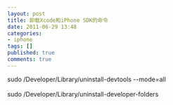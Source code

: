 ```yaml
---
layout: post
title: 卸载Xcode和iPhone SDK的命令
date: 2011-06-29 13:48
categories:
- iphone
tags: []
published: true
comments: true
---
```

<p><p>sudo /Developer/Library/uninstall-devtools --mode=all<br /><br />sudo /Developer/Library/uninstall-developer-folders</p></p>
